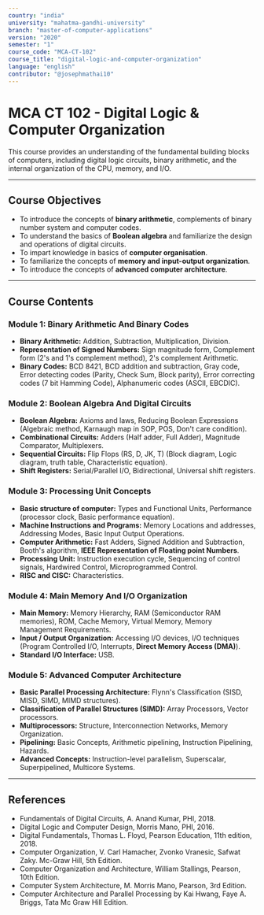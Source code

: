 ```yaml
---
country: "india"
university: "mahatma-gandhi-university"
branch: "master-of-computer-applications"
version: "2020"
semester: "1"
course_code: "MCA-CT-102"
course_title: "digital-logic-and-computer-organization"
language: "english"
contributor: "@josephmathai10"
---
```

# MCA CT 102 - Digital Logic & Computer Organization

This course provides an understanding of the fundamental building blocks of computers, including digital logic circuits, binary arithmetic, and the internal organization of the CPU, memory, and I/O.

---
## Course Objectives

* To introduce the concepts of **binary arithmetic**, complements of binary number system and computer codes.
* To understand the basics of **Boolean algebra** and familiarize the design and operations of digital circuits.
* To impart knowledge in basics of **computer organisation**.
* To familiarize the concepts of **memory and input-output organization**.
* To introduce the concepts of **advanced computer architecture**.

---
## Course Contents

### Module 1: Binary Arithmetic And Binary Codes
* **Binary Arithmetic:** Addition, Subtraction, Multiplication, Division.
* **Representation of Signed Numbers:** Sign magnitude form, Complement form (2's and 1's complement method), 2's complement Arithmetic.
* **Binary Codes:** BCD 8421, BCD addition and subtraction, Gray code, Error detecting codes (Parity, Check Sum, Block parity), Error correcting codes (7 bit Hamming Code), Alphanumeric codes (ASCII, EBCDIC).

### Module 2: Boolean Algebra And Digital Circuits
* **Boolean Algebra:** Axioms and laws, Reducing Boolean Expressions (Algebraic method, Karnaugh map in SOP, POS, Don't care condition).
* **Combinational Circuits:** Adders (Half adder, Full Adder), Magnitude Comparator, Multiplexers.
* **Sequential Circuits:** Flip Flops (RS, D, JK, T) (Block diagram, Logic diagram, truth table, Characteristic equation).
* **Shift Registers:** Serial/Parallel I/O, Bidirectional, Universal shift registers.

### Module 3: Processing Unit Concepts
* **Basic structure of computer:** Types and Functional Units, Performance (processor clock, Basic performance equation).
* **Machine Instructions and Programs:** Memory Locations and addresses, Addressing Modes, Basic Input Output Operations.
* **Computer Arithmetic:** Fast Adders, Signed Addition and Subtraction, Booth's algorithm, **IEEE Representation of Floating point Numbers**.
* **Processing Unit:** Instruction execution cycle, Sequencing of control signals, Hardwired Control, Microprogrammed Control.
* **RISC and CISC:** Characteristics.

### Module 4: Main Memory And I/O Organization
* **Main Memory:** Memory Hierarchy, RAM (Semiconductor RAM memories), ROM, Cache Memory, Virtual Memory, Memory Management Requirements.
* **Input / Output Organization:** Accessing I/O devices, I/O techniques (Program Controlled I/O, Interrupts, **Direct Memory Access (DMA)**).
* **Standard I/O Interface:** USB.

### Module 5: Advanced Computer Architecture
* **Basic Parallel Processing Architecture:** Flynn's Classification (SISD, MISD, SIMD, MIMD structures).
* **Classification of Parallel Structures (SIMD):** Array Processors, Vector processors.
* **Multiprocessors:** Structure, Interconnection Networks, Memory Organization.
* **Pipelining:** Basic Concepts, Arithmetic pipelining, Instruction Pipelining, Hazards.
* **Advanced Concepts:** Instruction-level parallelism, Superscalar, Superpipelined, Multicore Systems.

---
## References
* Fundamentals of Digital Circuits, A. Anand Kumar, PHI, 2018.
* Digital Logic and Computer Design, Morris Mano, PHI, 2016.
* Digital Fundamentals, Thomas L. Floyd, Pearson Education, 11th edition, 2018.
* Computer Organization, V. Carl Hamacher, Zvonko Vranesic, Safwat Zaky. Mc-Graw Hill, 5th Edition.
* Computer Organization and Architecture, William Stallings, Pearson, 10th Edition.
* Computer System Architecture, M. Morris Mano, Pearson, 3rd Edition.
* Computer Architecture and Parallel Processing by Kai Hwang, Faye A. Briggs, Tata Mc Graw Hill Edition.
